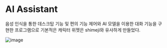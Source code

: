 # AI Assistant
음성 인식을 통한 데스크탑 기능 및 편의 기능 제어와 AI 모델을 이용한 대화 기능을 구현한 프로그램으로 기본적은 캐릭터 위젯은 shimeji와 유사하게 만들었다.

![image](https://github.com/user-attachments/assets/fc8de4b7-57ca-4c22-812c-e5dcc7b45cdd)
